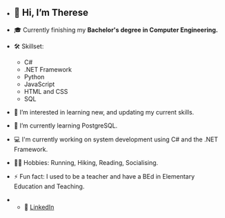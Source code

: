 - 👋 Hi, I’m Therese
  --
- 🎓 Currently finishing my **Bachelor's degree in Computer Engineering.**
- 🛠️ Skillset:
  - C#
  - .NET Framework
  - Python
  - JavaScript
  - HTML and CSS
  - SQL  
- 👀 I’m interested in learning new, and updating my current skills.
- 🌱 I’m currently learning PostgreSQL.
- 💻 I'm currently working on system development using C# and the .NET Framework.
- 🏃‍♀️ Hobbies: Running, Hiking, Reading, Socialising.
- ⚡ Fun fact: I used to be a teacher and have a BEd in Elementary Education and Teaching.

- - 💬 [LinkedIn](www.linkedin.com/in/therese-bancel-vik-487a77349)

<!---
vuovdi/vuovdi is a ✨ special ✨ repository because its `README.md` (this file) appears on your GitHub profile.
You can click the Preview link to take a look at your changes.
--->
